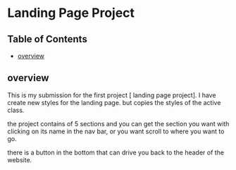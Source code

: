 # Landing Page Project

## Table of Contents

* [overview](#overview)

## overview

This is my submission for the first project [ landing page project].
I have create new styles for the landing page. but copies the styles of the active class.

the project contains of 5 sections and you can get the section you want with clicking on its name in the nav bar, or you want scroll to where you want to go.

there is a button in the bottom that can drive you back to the header of the website.


